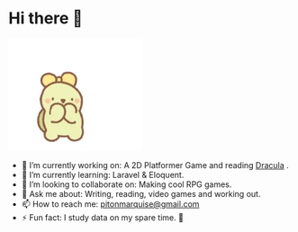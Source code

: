 # Hi there 👋

![](./200.webp)

- 🔭 I’m currently working on: A 2D Platformer Game and reading [Dracula](https://en.wikipedia.org/wiki/Dracula) .
- 🌱 I’m currently learning: Laravel & Eloquent.
- 👯 I’m looking to collaborate on: Making cool RPG games.
- 💬 Ask me about: Writing, reading, video games and working out. 
- 📫 How to reach me: [pitonmarquise@gmail.com](pitonmarquise@gmail.com)
- ⚡ Fun fact: I study data on my spare time. 🔬


